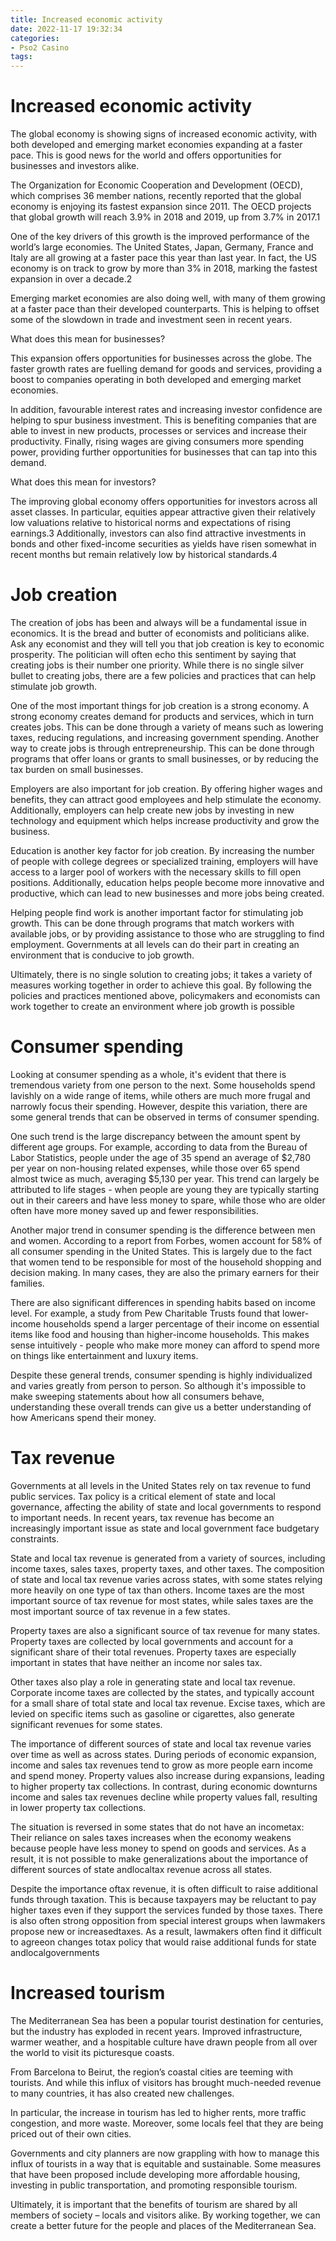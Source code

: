 ```yaml
---
title: Increased economic activity
date: 2022-11-17 19:32:34
categories:
- Pso2 Casino
tags:
---
```



#  Increased economic activity

The global economy is showing signs of increased economic activity, with both developed and emerging market economies expanding at a faster pace. This is good news for the world and offers opportunities for businesses and investors alike.

The Organization for Economic Cooperation and Development (OECD), which comprises 36 member nations, recently reported that the global economy is enjoying its fastest expansion since 2011. The OECD projects that global growth will reach 3.9% in 2018 and 2019, up from 3.7% in 2017.1

One of the key drivers of this growth is the improved performance of the world’s large economies. The United States, Japan, Germany, France and Italy are all growing at a faster pace this year than last year. In fact, the US economy is on track to grow by more than 3% in 2018, marking the fastest expansion in over a decade.2

Emerging market economies are also doing well, with many of them growing at a faster pace than their developed counterparts. This is helping to offset some of the slowdown in trade and investment seen in recent years.

What does this mean for businesses?

This expansion offers opportunities for businesses across the globe. The faster growth rates are fuelling demand for goods and services, providing a boost to companies operating in both developed and emerging market economies.

In addition, favourable interest rates and increasing investor confidence are helping to spur business investment. This is benefiting companies that are able to invest in new products, processes or services and increase their productivity. Finally, rising wages are giving consumers more spending power, providing further opportunities for businesses that can tap into this demand.

What does this mean for investors?

The improving global economy offers opportunities for investors across all asset classes. In particular, equities appear attractive given their relatively low valuations relative to historical norms and expectations of rising earnings.3 Additionally, investors can also find attractive investments in bonds and other fixed-income securities as yields have risen somewhat in recent months but remain relatively low by historical standards.4

#  Job creation

The creation of jobs has been and always will be a fundamental issue in economics. It is the bread and butter of economists and politicians alike. Ask any economist and they will tell you that job creation is key to economic prosperity. The politician will often echo this sentiment by saying that creating jobs is their number one priority. While there is no single silver bullet to creating jobs, there are a few policies and practices that can help stimulate job growth.

One of the most important things for job creation is a strong economy. A strong economy creates demand for products and services, which in turn creates jobs. This can be done through a variety of means such as lowering taxes, reducing regulations, and increasing government spending. Another way to create jobs is through entrepreneurship. This can be done through programs that offer loans or grants to small businesses, or by reducing the tax burden on small businesses.

Employers are also important for job creation. By offering higher wages and benefits, they can attract good employees and help stimulate the economy. Additionally, employers can help create new jobs by investing in new technology and equipment which helps increase productivity and grow the business.

Education is another key factor for job creation. By increasing the number of people with college degrees or specialized training, employers will have access to a larger pool of workers with the necessary skills to fill open positions. Additionally, education helps people become more innovative and productive, which can lead to new businesses and more jobs being created.

Helping people find work is another important factor for stimulating job growth. This can be done through programs that match workers with available jobs, or by providing assistance to those who are struggling to find employment. Governments at all levels can do their part in creating an environment that is conducive to job growth.

Ultimately, there is no single solution to creating jobs; it takes a variety of measures working together in order to achieve this goal. By following the policies and practices mentioned above, policymakers and economists can work together to create an environment where job growth is possible

#  Consumer spending

Looking at consumer spending as a whole, it's evident that there is tremendous variety from one person to the next. Some households spend lavishly on a wide range of items, while others are much more frugal and narrowly focus their spending. However, despite this variation, there are some general trends that can be observed in terms of consumer spending.

One such trend is the large discrepancy between the amount spent by different age groups. For example, according to data from the Bureau of Labor Statistics, people under the age of 35 spend an average of $2,780 per year on non-housing related expenses, while those over 65 spend almost twice as much, averaging $5,130 per year. This trend can largely be attributed to life stages - when people are young they are typically starting out in their careers and have less money to spare, while those who are older often have more money saved up and fewer responsibilities.

Another major trend in consumer spending is the difference between men and women. According to a report from Forbes, women account for 58% of all consumer spending in the United States. This is largely due to the fact that women tend to be responsible for most of the household shopping and decision making. In many cases, they are also the primary earners for their families.

There are also significant differences in spending habits based on income level. For example, a study from Pew Charitable Trusts found that lower-income households spend a larger percentage of their income on essential items like food and housing than higher-income households. This makes sense intuitively - people who make more money can afford to spend more on things like entertainment and luxury items.

Despite these general trends, consumer spending is highly individualized and varies greatly from person to person. So although it's impossible to make sweeping statements about how all consumers behave, understanding these overall trends can give us a better understanding of how Americans spend their money.

#  Tax revenue

Governments at all levels in the United States rely on tax revenue to fund public services. Tax policy is a critical element of state and local governance, affecting the ability of state and local governments to respond to important needs. In recent years, tax revenue has become an increasingly important issue as state and local government face budgetary constraints.

State and local tax revenue is generated from a variety of sources, including income taxes, sales taxes, property taxes, and other taxes. The composition of state and local tax revenue varies across states, with some states relying more heavily on one type of tax than others. Income taxes are the most important source of tax revenue for most states, while sales taxes are the most important source of tax revenue in a few states.

Property taxes are also a significant source of tax revenue for many states. Property taxes are collected by local governments and account for a significant share of their total revenues. Property taxes are especially important in states that have neither an income nor sales tax.

Other taxes also play a role in generating state and local tax revenue. Corporate income taxes are collected by the states, and typically account for a small share of total state and local tax revenue. Excise taxes, which are levied on specific items such as gasoline or cigarettes, also generate significant revenues for some states.

The importance of different sources of state and local tax revenue varies over time as well as across states. During periods of economic expansion, income and sales tax revenues tend to grow as more people earn income and spend money. Property values also increase during expansions, leading to higher property tax collections. In contrast, during economic downturns income and sales tax revenues decline while property values fall, resulting in lower property tax collections. 

The situation is reversed in some states that do not have an incometax: Their reliance on sales taxes increases when the economy weakens because people have less money to spend on goods and services. As a result, it is not possible to make generalizations about the importance of different sources of state andlocaltax revenue across all states.

Despite the importance oftax revenue, it is often difficult to raise additional funds through taxation. This is because taxpayers may be reluctant to pay higher taxes even if they support the services funded by those taxes. There is also often strong opposition from special interest groups when lawmakers propose new or increasedtaxes. As a result, lawmakers often find it difficult to agreeon changes totax policy that would raise additional funds for state andlocalgovernments

#  Increased tourism

The Mediterranean Sea has been a popular tourist destination for centuries, but the industry has exploded in recent years. Improved infrastructure, warmer weather, and a hospitable culture have drawn people from all over the world to visit its picturesque coasts.

From Barcelona to Beirut, the region’s coastal cities are teeming with tourists. And while this influx of visitors has brought much-needed revenue to many countries, it has also created new challenges.

In particular, the increase in tourism has led to higher rents, more traffic congestion, and more waste. Moreover, some locals feel that they are being priced out of their own cities.

Governments and city planners are now grappling with how to manage this influx of tourists in a way that is equitable and sustainable. Some measures that have been proposed include developing more affordable housing, investing in public transportation, and promoting responsible tourism.

Ultimately, it is important that the benefits of tourism are shared by all members of society – locals and visitors alike. By working together, we can create a better future for the people and places of the Mediterranean Sea.